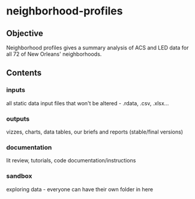# neighborhood-profiles
## Objective
Neighborhood profiles gives a summary analysis of ACS and LED data for all 72 of New Orleans' neighborhoods.

## Contents

### inputs
all static data input files that won't be altered - .rdata, .csv, .xlsx...

### outputs
vizzes, charts, data tables, our briefs and reports (stable/final versions)

### documentation
lit review, tutorials, code documentation/instructions

### sandbox
exploring data - everyone can have their own folder in here